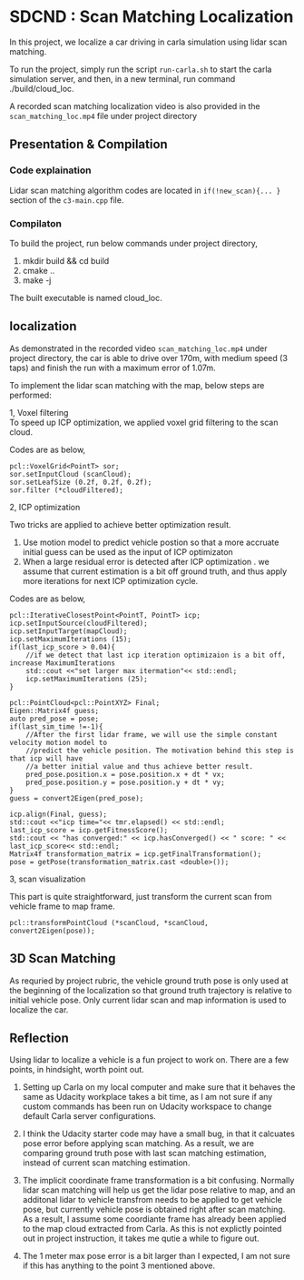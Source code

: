 
# SDCND : Scan Matching Localization


In this project, we localize a car driving in carla simulation using lidar scan matching.


To run the project, simply run the script `run-carla.sh` to start the carla simulation server, and then, in a new terminal,  run command ./build/cloud_loc.

A recorded scan matching localization video is also provided in the `scan_matching_loc.mp4` file under project directory


## Presentation & Compilation

### Code explaination

Lidar scan matching algorithm codes are located in `if(!new_scan){... }` section of the `c3-main.cpp` file.

### Compilaton
To build the project, run below commands under project directory,
1. mkdir build && cd build
2. cmake ..
3. make -j

The built executable is named cloud_loc.

## localization

As demonstrated in the recorded video `scan_matching_loc.mp4` under project directory, the car is able to drive over 170m, with medium speed (3 taps) and finish the run with a maximum error of 1.07m.

To implement the lidar scan matching with the map, below steps are performed:

1, Voxel filtering  
To speed up ICP optimization, we applied voxel grid filtering to the scan cloud.   

Codes are as below,  

```
pcl::VoxelGrid<PointT> sor;
sor.setInputCloud (scanCloud);
sor.setLeafSize (0.2f, 0.2f, 0.2f);
sor.filter (*cloudFiltered);
```
2, ICP optimization   

Two tricks are applied to achieve better optimization result.    

1) Use motion model to predict vehicle postion so that a more accruate initial guess can be used as the input of ICP optimizaton   
2) When a large residual error is detected after ICP optimization . we assume that current estimation is a bit off ground truth, and thus apply more iterations for next ICP optimization cycle.   

Codes are as below,   

```
pcl::IterativeClosestPoint<PointT, PointT> icp;
icp.setInputSource(cloudFiltered);
icp.setInputTarget(mapCloud);
icp.setMaximumIterations (15);
if(last_icp_score > 0.04){
	//if we detect that last icp iteration optimizaion is a bit off, increase MaximumIterations
	std::cout <<"set larger max itermation"<< std::endl;
	icp.setMaximumIterations (25);
}

pcl::PointCloud<pcl::PointXYZ> Final;
Eigen::Matrix4f guess;
auto pred_pose = pose;
if(last_sim_time !=-1){
	//After the first lidar frame, we will use the simple constant velocity motion model to
	//predict the vehicle position. The motivation behind this step is that icp will have
	//a better initial value and thus achieve better result.
	pred_pose.position.x = pose.position.x + dt * vx;
	pred_pose.position.y = pose.position.y + dt * vy;
}
guess = convert2Eigen(pred_pose);

icp.align(Final, guess);
std::cout <<"icp time="<< tmr.elapsed() << std::endl;
last_icp_score = icp.getFitnessScore();
std::cout << "has converged:" << icp.hasConverged() << " score: " << last_icp_score<< std::endl;
Matrix4f transformation_matrix = icp.getFinalTransformation();
pose = getPose(transformation_matrix.cast <double>());
```

3, scan visualization

This part is quite straightforward, just transform the current scan from vehicle frame to map frame.

```
pcl::transformPointCloud (*scanCloud, *scanCloud, convert2Eigen(pose));
```

## 3D Scan Matching

As requried by project rubric, the vehicle ground truth pose is only used at the beginning of the localization so that ground truth trajectory is relative to initial vehicle pose. Only current lidar scan and map information is used to localize the car.


## Reflection

Using lidar to localize a vehicle is a fun project to work on. There are a few points, in hindsight, worth point out.

1. Setting up Carla on my local computer and make sure that it behaves the same as Udacity workplace takes a bit time, as I am not sure if any custom commands has been run on Udacity workspace to change default Carla server configurations.  
2. I think the Udacity starter code may have a small bug, in that it calcuates pose error before applying scan matching. As a result, we are comparing ground truth pose with last scan matching estimation, instead of current scan matching estimation.  
3. The implicit coordinate frame transformation is a bit confusing. Normally lidar scan matching will help us get the lidar pose relative to map, and an additonal lidar to vehicle transfrom needs to be applied to get vehicle pose, but currently vehicle pose is obtained right after scan matching. As a result, I assume some coordiante frame has already been applied to the map cloud extracted from Carla. As this is not explictly pointed out in project instruction, it takes me qutie a while to figure out.  

4. The 1 meter max pose error is a bit larger than I expected, I am not sure if this has anything to the point 3 mentioned above.  





